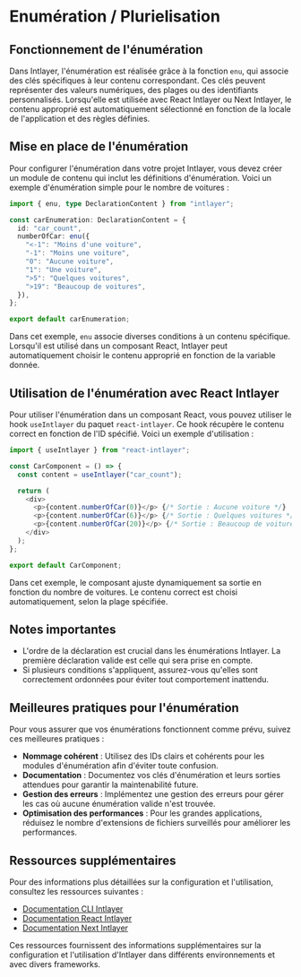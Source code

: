 # Enumération / Plurielisation

## Fonctionnement de l'énumération

Dans Intlayer, l'énumération est réalisée grâce à la fonction `enu`, qui associe des clés spécifiques à leur contenu correspondant. Ces clés peuvent représenter des valeurs numériques, des plages ou des identifiants personnalisés. Lorsqu'elle est utilisée avec React Intlayer ou Next Intlayer, le contenu approprié est automatiquement sélectionné en fonction de la locale de l'application et des règles définies.

## Mise en place de l'énumération

Pour configurer l'énumération dans votre projet Intlayer, vous devez créer un module de contenu qui inclut les définitions d'énumération. Voici un exemple d'énumération simple pour le nombre de voitures :

```typescript
import { enu, type DeclarationContent } from "intlayer";

const carEnumeration: DeclarationContent = {
  id: "car_count",
  numberOfCar: enu({
    "<-1": "Moins d'une voiture",
    "-1": "Moins une voiture",
    "0": "Aucune voiture",
    "1": "Une voiture",
    ">5": "Quelques voitures",
    ">19": "Beaucoup de voitures",
  }),
};

export default carEnumeration;
```

Dans cet exemple, `enu` associe diverses conditions à un contenu spécifique. Lorsqu'il est utilisé dans un composant React, Intlayer peut automatiquement choisir le contenu approprié en fonction de la variable donnée.

## Utilisation de l'énumération avec React Intlayer

Pour utiliser l'énumération dans un composant React, vous pouvez utiliser le hook `useIntlayer` du paquet `react-intlayer`. Ce hook récupère le contenu correct en fonction de l'ID spécifié. Voici un exemple d'utilisation :

```javascript
import { useIntlayer } from "react-intlayer";

const CarComponent = () => {
  const content = useIntlayer("car_count");

  return (
    <div>
      <p>{content.numberOfCar(0)}</p> {/* Sortie : Aucune voiture */}
      <p>{content.numberOfCar(6)}</p> {/* Sortie : Quelques voitures */}
      <p>{content.numberOfCar(20)}</p> {/* Sortie : Beaucoup de voitures */}
    </div>
  );
};

export default CarComponent;
```

Dans cet exemple, le composant ajuste dynamiquement sa sortie en fonction du nombre de voitures. Le contenu correct est choisi automatiquement, selon la plage spécifiée.

## Notes importantes

- L'ordre de la déclaration est crucial dans les énumérations Intlayer. La première déclaration valide est celle qui sera prise en compte.
- Si plusieurs conditions s'appliquent, assurez-vous qu'elles sont correctement ordonnées pour éviter tout comportement inattendu.

## Meilleures pratiques pour l'énumération

Pour vous assurer que vos énumérations fonctionnent comme prévu, suivez ces meilleures pratiques :

- **Nommage cohérent** : Utilisez des IDs clairs et cohérents pour les modules d'énumération afin d'éviter toute confusion.
- **Documentation** : Documentez vos clés d'énumération et leurs sorties attendues pour garantir la maintenabilité future.
- **Gestion des erreurs** : Implémentez une gestion des erreurs pour gérer les cas où aucune énumération valide n'est trouvée.
- **Optimisation des performances** : Pour les grandes applications, réduisez le nombre d'extensions de fichiers surveillés pour améliorer les performances.

## Ressources supplémentaires

Pour des informations plus détaillées sur la configuration et l'utilisation, consultez les ressources suivantes :

- [Documentation CLI Intlayer](https://github.com/aypineau/intlayer/blob/main/docs/docs/intlayer_cli_fr.md)
- [Documentation React Intlayer](https://github.com/aypineau/intlayer/blob/main/docs/docs/intlayer_with_create_react_app_fr.md)
- [Documentation Next Intlayer](https://github.com/aypineau/intlayer/blob/main/docs/docs/intlayer_with_nextjs_fr.md)

Ces ressources fournissent des informations supplémentaires sur la configuration et l'utilisation d'Intlayer dans différents environnements et avec divers frameworks.
